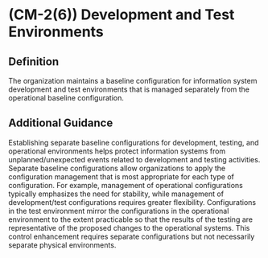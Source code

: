 
# (CM-2(6)) Development and Test Environments

## Definition

The organization maintains a baseline configuration for information system development and test environments that is managed separately from the operational baseline configuration.

## Additional Guidance

Establishing separate baseline configurations for development, testing, and operational environments helps protect information systems from unplanned/unexpected events related to development and testing activities. Separate baseline configurations allow organizations to apply the configuration management that is most appropriate for each type of configuration. For example, management of operational configurations typically emphasizes the need for stability, while management of development/test configurations requires greater flexibility. Configurations in the test environment mirror the configurations in the operational environment to the extent practicable so that the results of the testing are representative of the proposed changes to the operational systems. This control enhancement requires separate configurations but not necessarily separate physical environments.
